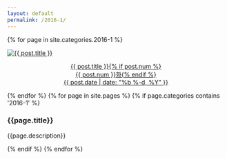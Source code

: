 ```yaml
---
layout: default
permalink: /2016-1/
---
```

{% for page in site.categories.2016-1 %}
<div class="img">
<a href="{{ post.url | prepend: site.baseurl }}">
<img src="{{ post.img }}" alt="{{ post.title }}">
<div class="desc"><p style="text-align: center;">{{ post.title }}{% if post.num %}<br>{{ post.num }}화{% endif %}<br>{{ post.date | date: "%b %-d, %Y" }}</p>
</div></a>
</div>
{% endfor %} 
{% for page in site.pages %}
  {% if page.categories contains '2016-1' %}
    <div class="item">
      <h3>{{page.title}}</h3>
      <p>{{page.description}}</p>  
    </div>
  {% endif %}
{% endfor %}